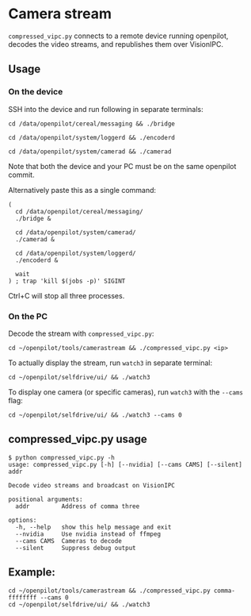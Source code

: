 # Camera stream

`compressed_vipc.py` connects to a remote device running openpilot, decodes the video streams, and republishes them over VisionIPC. 

## Usage

### On the device 
SSH into the device and run following in separate terminals:

`cd /data/openpilot/cereal/messaging && ./bridge`

`cd /data/openpilot/system/loggerd && ./encoderd`

`cd /data/openpilot/system/camerad && ./camerad`

Note that both the device and your PC must be on the same openpilot commit.

Alternatively paste this as a single command:
```
(
  cd /data/openpilot/cereal/messaging/
  ./bridge &

  cd /data/openpilot/system/camerad/
  ./camerad &

  cd /data/openpilot/system/loggerd/
  ./encoderd &

  wait
) ; trap 'kill $(jobs -p)' SIGINT
```
Ctrl+C will stop all three processes. 

### On the PC
Decode the stream with `compressed_vipc.py`:

```cd ~/openpilot/tools/camerastream && ./compressed_vipc.py <ip>```

To actually display the stream, run `watch3` in separate terminal:

```cd ~/openpilot/selfdrive/ui/ && ./watch3```

To display one camera (or specific cameras), run `watch3` with the `--cams` flag:

```cd ~/openpilot/selfdrive/ui/ && ./watch3 --cams 0```

## compressed_vipc.py usage
```
$ python compressed_vipc.py -h
usage: compressed_vipc.py [-h] [--nvidia] [--cams CAMS] [--silent] addr

Decode video streams and broadcast on VisionIPC

positional arguments:
  addr         Address of comma three

options:
  -h, --help   show this help message and exit
  --nvidia     Use nvidia instead of ffmpeg
  --cams CAMS  Cameras to decode
  --silent     Suppress debug output
```


## Example:
```
cd ~/openpilot/tools/camerastream && ./compressed_vipc.py comma-ffffffff --cams 0
cd ~/openpilot/selfdrive/ui/ && ./watch3
```
